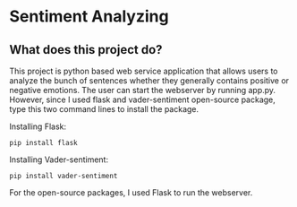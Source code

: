 # Sentiment Analyzing
## What does this project do?
This project is python based web service application that allows users to analyze the bunch of sentences whether they generally contains positive or negative emotions. The user can start the webserver by running app.py.
However, since I used flask and vader-sentiment open-source package, type this two command lines to install the package.

Installing Flask:
    
    pip install flask

Installing Vader-sentiment:
    
    pip install vader-sentiment



For the open-source packages, I used Flask to run the webserver. 
